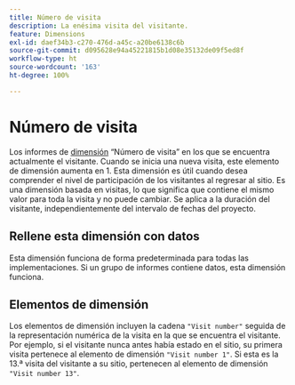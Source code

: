 ```yaml
---
title: Número de visita
description: La enésima visita del visitante.
feature: Dimensions
exl-id: daef34b3-c270-476d-a45c-a20be6138c6b
source-git-commit: d095628e94a45221815b1d08e35132de09f5ed8f
workflow-type: ht
source-wordcount: '163'
ht-degree: 100%

---
```


# Número de visita

Los informes de [dimensión](overview.md) “Número de visita” en los que se encuentra actualmente el visitante. Cuando se inicia una nueva visita, este elemento de dimensión aumenta en 1. Esta dimensión es útil cuando desea comprender el nivel de participación de los visitantes al regresar al sitio. Es una dimensión basada en visitas, lo que significa que contiene el mismo valor para toda la visita y no puede cambiar. Se aplica a la duración del visitante, independientemente del intervalo de fechas del proyecto.

## Rellene esta dimensión con datos

Esta dimensión funciona de forma predeterminada para todas las implementaciones. Si un grupo de informes contiene datos, esta dimensión funciona.

## Elementos de dimensión

Los elementos de dimensión incluyen la cadena `"Visit number"` seguida de la representación numérica de la visita en la que se encuentra el visitante. Por ejemplo, si el visitante nunca antes había estado en el sitio, su primera visita pertenece al elemento de dimensión `"Visit number 1"`. Si esta es la 13.ª visita del visitante a su sitio, pertenecen al elemento de dimensión `"Visit number 13"`.
